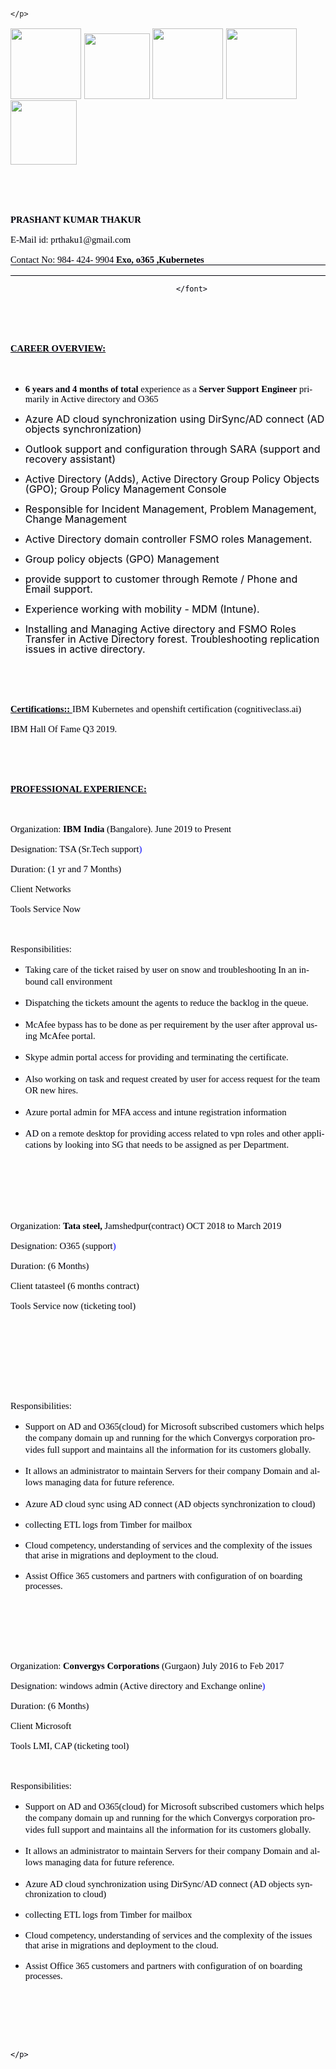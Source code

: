 
<html>
<head>
	<meta http-equiv="content-type" content="text/html; charset=utf-8"/>
	<title></title>
	<meta name="generator" content="LibreOffice 7.2.4.1 (Linux)"/>
	<meta name="author" content="win10"/>
	<meta name="created" content="2017-07-20T11:07:00"/>
	<meta name="changedby" content="Prashant Thakur19"/>
	<meta name="changed" content="2021-06-25T09:27:00"/>
	<meta name="AppVersion" content="16.0000"/>
	<meta name="MSIP_Label_0633b888-ae0d-4341-a75f-06e04137d755_ActionId" content="2b52217e-c552-43dd-a036-761cbaeba3f9"/>
	<meta name="MSIP_Label_0633b888-ae0d-4341-a75f-06e04137d755_ContentBits" content="2"/>
	<meta name="MSIP_Label_0633b888-ae0d-4341-a75f-06e04137d755_Enabled" content="true"/>
	<meta name="MSIP_Label_0633b888-ae0d-4341-a75f-06e04137d755_Method" content="Standard"/>
	<meta name="MSIP_Label_0633b888-ae0d-4341-a75f-06e04137d755_Name" content="0633b888-ae0d-4341-a75f-06e04137d755"/>
	<meta name="MSIP_Label_0633b888-ae0d-4341-a75f-06e04137d755_SetDate" content="2020-11-25T22:50:23Z"/>
	<meta name="MSIP_Label_0633b888-ae0d-4341-a75f-06e04137d755_SiteId" content="bea78b3c-4cdb-4130-854a-1d193232e5f4"/>
	<style type="text/css">
		@page { size: 8.27in 11.69in; margin-left: 0.75in; margin-right: 0.75in; margin-top: 0.5in }
		p { font-size: 12pt; line-height: 115%; text-align: left; orphans: 2; widows: 2; margin-bottom: 0.1in; border: none; padding: 0in; direction: ltr; background: transparent }
		a:link { text-decoration: underline }
	</style>
</head>
<body lang="en-US" vlink="#800000" dir="ltr">
<div title="header"><p style="line-height: 100%; margin-bottom: 0.16in">
	<br/>

	</p>
</div><p style="line-height: 100%; margin-bottom: 0in; text-decoration: none">
<font color="#00000a"><img src="22460a4e8bb4d612e3d9de2ada7f021f_html_e2d316fd55445429.png.html" name="Picture 5" align="bottom" width="113" height="113" border="0"/>
<img src="22460a4e8bb4d612e3d9de2ada7f021f_html_c0069f924e6aae4a.png.html" name="Picture 2" align="bottom" width="105" height="105" border="0"/>
<img src="22460a4e8bb4d612e3d9de2ada7f021f_html_c4155e890960fdf.png.html" name="Picture 6" align="bottom" width="113" height="113" border="0"/>
<img src="22460a4e8bb4d612e3d9de2ada7f021f_html_afd0b009dd4eb083.png.html" name="Picture 7" align="bottom" width="113" height="113" border="0"/>
<img src="22460a4e8bb4d612e3d9de2ada7f021f_html_c9e730ad6c8d6f0f.png.html" name="Picture 4" align="bottom" width="106" height="103" border="0"/>
</font></p>
<p lang="it-IT" style="line-height: 100%; margin-bottom: 0in; text-decoration: none">
<br/>

</p>
<p lang="it-IT" style="line-height: 100%; margin-bottom: 0in; text-decoration: none">
<br/>

</p>
<p style="line-height: 100%; margin-bottom: 0in; text-decoration: none">
<font color="#00000a"><font size="3" style="font-size: 13pt"><font face="Times New Roman, serif"><font size="2" style="font-size: 11pt"><span lang="it-IT"><b>PRASHANT
KUMAR THAKUR                                                         
                                                            </b></span></font></font></font></font>
</p>
<p style="line-height: 100%; margin-bottom: 0in; text-decoration: none">
<font color="#00000a"><font face="Times New Roman, serif"><font size="2" style="font-size: 11pt">E-Mail
id: prthaku1@gmail.com                                          </font></font><font face="Times New Roman, serif"><font size="2" style="font-size: 11pt"><span lang="it-IT">	</span></font></font></font></p>
<p style="line-height: 100%; margin-bottom: 0in; border-top: none; border-bottom: 1px solid #00000a; border-left: none; border-right: none; padding: 0in; text-decoration: none">
<font color="#00000a"><font face="Times New Roman, serif"><font size="2" style="font-size: 11pt">Contact
No: 984- 424- 9904                                                   
                               </font></font><font face="Times New Roman, serif"><font size="2" style="font-size: 11pt"><span lang="it-IT"><b>Exo,
o365 ,Kubernetes</b></span></font></font></font></p>
<p style="line-height: 100%; margin-bottom: 0in; border-top: none; border-bottom: 1px solid #00000a; border-left: none; border-right: none; padding: 0in; text-decoration: none">
<font color="#00000a">                                               
                                                                     
                                         </font>
</p>
<p style="line-height: 100%; margin-bottom: 0in; text-decoration: none">
<br/>

</p>
<p style="line-height: 100%; margin-bottom: 0in; text-decoration: none">
<br/>

</p>
<p style="line-height: 100%; margin-bottom: 0in; text-decoration: none">
<font color="#00000a"><font face="Times New Roman, serif"><font size="2" style="font-size: 11pt"><span lang="de-DE"><u><b>CAREER
OVERVIEW:</b></u></span></font></font></font></p>
<p style="line-height: 100%; margin-bottom: 0in; text-decoration: none">
<br/>

</p>
<ul>
	<li><p align="justify" style="line-height: 100%; margin-bottom: 0in; text-decoration: none">
	<font color="#00000a"><font face="Times New Roman, serif"><font size="2" style="font-size: 11pt"><b>6
	years and 4 months of total</b></font></font><font face="Times New Roman, serif"><font size="2" style="font-size: 11pt">
	experience as a </font></font><font face="Times New Roman, serif"><font size="2" style="font-size: 11pt"><b>Server
	Support Engineer</b></font></font><font face="Times New Roman, serif"><font size="2" style="font-size: 11pt">
	primarily in Active directory and O365</font></font><font color="#000000"><font face="Times New Roman, serif"><font size="2" style="font-size: 11pt"><span style="text-decoration: none">
	</span></font></font></font></font>
	</p>
</ul>
<ul>
	<li><p align="justify" style="line-height: 100%; margin-bottom: 0in; border: none; padding: 0in">
	<font color="#00000a">Azure AD cloud synchronization using
	DirSync/AD connect (AD objects synchronization)</font></p>
</ul>
<ul>
	<li><p align="justify" style="line-height: 100%; margin-bottom: 0in; border: none; padding: 0in">
	<font color="#00000a">Outlook support and configuration through SARA
	(support and recovery assistant)</font></p>
	<li><p align="justify" style="line-height: 100%; margin-bottom: 0in; border: none; padding: 0in">
	<font color="#00000a">Active Directory (Adds), Active Directory
	Group Policy Objects (GPO); Group Policy Management Console </font>
	</p>
	<li><p style="line-height: 100%; margin-right: 0.1in; margin-bottom: 0in; border: none; padding: 0in">
	<font color="#00000a">Responsible for Incident Management, Problem
	Management, Change Management</font></p>
	<li><p style="line-height: 100%; margin-right: 0.1in; margin-bottom: 0in; border: none; padding: 0in">
	<font color="#00000a">Active Directory domain controller FSMO roles
	Management.</font></p>
	<li><p style="line-height: 100%; margin-right: 0.1in; margin-bottom: 0in; border: none; padding: 0in">
	<font color="#00000a">Group policy objects (GPO) Management</font></p>
	<li><p style="line-height: 100%; margin-right: 0.1in; margin-bottom: 0in; border: none; padding: 0in">
	<font color="#00000a">provide support to customer through Remote /
	Phone and Email support.</font></p>
	<li><p style="line-height: 100%; margin-bottom: 0in; border: none; padding: 0in">
	<font color="#00000a">Experience working with mobility - MDM
	(Intune).</font></p>
	<li><p style="line-height: 100%; margin-bottom: 0in; border: none; padding: 0in">
	<font color="#00000a">Installing and </font><font color="#00000a">Managing
	Active directory </font><font color="#00000a">and </font><font color="#00000a">FSMO
	Roles </font><font color="#00000a">Transfer in </font><font color="#00000a">Active
	Directory forest.</font><font color="#00000a"> Troubleshooting
	replication issues in active directory.</font></p>
</ul>
<p style="line-height: 100%; margin-right: 0.1in; margin-bottom: 0in; border: none; padding: 0in">
<br/>

</p>
<p align="justify" style="line-height: 100%; margin-left: 0.5in; margin-bottom: 0in">
<br/>

</p>
<p align="justify" style="line-height: 100%; margin-bottom: 0in; text-decoration: none">
<font color="#00000a"><font face="Times New Roman, serif"><font size="2" style="font-size: 11pt"><span lang="de-DE"><u><b>Certifications::
 </b></u></span></font></font><font face="Times New Roman, serif"><font size="2" style="font-size: 11pt"><span lang="de-DE">IBM
Kubernetes and openshift certification (cognitiveclass.ai)</span></font></font></font></p>
<p align="justify" style="line-height: 100%; margin-bottom: 0in; text-decoration: none">
<font color="#00000a">                            <font face="Times New Roman, serif"><font size="2" style="font-size: 11pt"><span lang="de-DE">IBM
Hall Of Fame Q3 2019.</span></font></font></font></p>
<p lang="de-DE" align="justify" style="line-height: 100%; margin-bottom: 0in; text-decoration: none">
<br/>

</p>
<p lang="de-DE" align="justify" style="line-height: 100%; margin-bottom: 0in">
<br/>

</p>
<p align="justify" style="line-height: 100%; margin-bottom: 0in; text-decoration: none">
<font color="#00000a"><font face="Times New Roman, serif"><font size="2" style="font-size: 11pt"><span lang="de-DE"><u><b>PROFESSIONAL
EXPERIENCE:</b></u></span></font></font></font></p>
<p align="justify" style="line-height: 100%; margin-bottom: 0in; text-decoration: none">
<br/>

</p>
<p align="justify" style="line-height: 100%; margin-left: 0.25in; text-indent: -0.25in; margin-bottom: 0in; text-decoration: none">
<font color="#00000a"><font face="Times New Roman, serif"><font size="2" style="font-size: 11pt">Organization:
  	</font></font><font face="Times New Roman, serif"><font size="2" style="font-size: 11pt"><b>IBM
India </b></font></font><font face="Times New Roman, serif"><font size="2" style="font-size: 11pt">(Bangalore).
                                                             June
2019 to Present</font></font></font></p>
<p align="justify" style="line-height: 100%; margin-left: 0.25in; text-indent: -0.25in; margin-bottom: 0in; text-decoration: none">
<font color="#00000a"><font face="Times New Roman, serif"><font size="2" style="font-size: 11pt">Designation:
  	TSA (Sr.Tech </font></font><font face="Times New Roman, serif"><font size="2" style="font-size: 11pt">support</font></font><font color="#0000ff"><font face="Times New Roman, serif"><font size="2" style="font-size: 11pt"><span style="text-decoration: none">)</span></font></font></font></font></p>
<p align="justify" style="line-height: 100%; margin-left: 0.25in; text-indent: -0.25in; margin-bottom: 0in; text-decoration: none">
<font color="#00000a"><font face="Times New Roman, serif"><font size="2" style="font-size: 11pt">Duration:
       	 (1 yr and 7 Months)</font></font></font></p>
<p style="line-height: 100%; margin-bottom: 0in; text-decoration: none">
<font color="#00000a"><font color="#000000"><font face="Times New Roman, serif"><font size="2" style="font-size: 11pt"><span lang="fr-FR"><span style="text-decoration: none">Client		</span></span></font></font></font><font color="#000000"><font face="Times New Roman, serif"><font size="2" style="font-size: 11pt"><span style="text-decoration: none">
    </span></font></font></font><font color="#000000"><font face="Times New Roman, serif"><font size="2" style="font-size: 11pt"><span lang="it-IT"><span style="text-decoration: none">
Networks</span></span></font></font></font></font></p>
<p style="line-height: 100%; margin-bottom: 0in; text-decoration: none">
<font color="#00000a"><font face="Times New Roman, serif"><font size="2" style="font-size: 11pt">Tools
                     Service Now</font></font></font></p>
<p align="justify" style="line-height: 100%; margin-bottom: 0in; text-decoration: none">
<br/>

</p>
<p align="justify" style="line-height: 100%; margin-bottom: 0in; text-decoration: none">
<font color="#00000a"><font face="Times New Roman, serif"><font size="2" style="font-size: 11pt">Responsibilities:</font></font></font></p>
<ul>
	<li><p align="justify" style="line-height: 115%; margin-bottom: 0in; text-decoration: none">
	<font color="#00000a"><font face="Times New Roman, serif"><font size="2" style="font-size: 11pt">Taking
	care of the ticket raised by user on snow and troubleshooting In an
	in-bound call environment </font></font></font>
	</p>
	<li><p align="justify" style="line-height: 115%; margin-bottom: 0in; text-decoration: none">
	<font color="#00000a"><font face="Times New Roman, serif"><font size="2" style="font-size: 11pt">Dispatching
	the tickets amount the agents to reduce the backlog in the queue.</font></font></font></p>
	<li><p align="justify" style="line-height: 115%; margin-bottom: 0in; text-decoration: none">
	<font color="#00000a"><font face="Times New Roman, serif"><font size="2" style="font-size: 11pt">McAfee
	bypass has to be done as per requirement by the user after approval
	using McAfee portal.</font></font></font></p>
	<li><p align="justify" style="line-height: 115%; margin-bottom: 0in; text-decoration: none">
	<font color="#00000a"><font face="Times New Roman, serif"><font size="2" style="font-size: 11pt">Skype
	admin portal access for providing and terminating the certificate.</font></font></font></p>
	<li><p align="justify" style="line-height: 115%; margin-bottom: 0in; text-decoration: none">
	<font color="#00000a"><font face="Times New Roman, serif"><font size="2" style="font-size: 11pt">Also
	working on task and request created by user for access request for
	the team OR new hires.</font></font></font></p>
	<li><p align="justify" style="line-height: 115%; margin-bottom: 0in; text-decoration: none">
	<font color="#00000a"><font face="Times New Roman, serif"><font size="2" style="font-size: 11pt">Azure
	portal admin for MFA access and intune registration information</font></font></font></p>
	<li><p align="justify" style="line-height: 115%; margin-bottom: 0in; text-decoration: none">
	<font color="#00000a"><font face="Times New Roman, serif"><font size="2" style="font-size: 11pt">AD
	on a remote desktop for providing access related to vpn roles and
	other applications by looking into SG that needs to be assigned as
	per Department.</font></font></font></p>
</ul>
<p align="justify" style="line-height: 100%; margin-left: 0.25in; text-indent: -0.25in; margin-bottom: 0in; text-decoration: none">
<br/>

</p>
<p align="justify" style="line-height: 100%; margin-left: 0.25in; text-indent: -0.25in; margin-bottom: 0in; text-decoration: none">
<br/>

</p>
<p align="justify" style="line-height: 100%; margin-left: 0.25in; text-indent: -0.25in; margin-bottom: 0in; text-decoration: none">
<br/>

</p>
<p align="justify" style="line-height: 100%; margin-left: 0.25in; text-indent: -0.25in; margin-bottom: 0in; text-decoration: none">
<font color="#00000a"><font face="Times New Roman, serif"><font size="2" style="font-size: 11pt">Organization:
  	</font></font><font face="Times New Roman, serif"><font size="2" style="font-size: 11pt"><b>Tata
steel,</b></font></font><font face="Times New Roman, serif"><font size="2" style="font-size: 11pt">
Jamshedpur(contract)                                         OCT 2018
to March 2019</font></font></font></p>
<p align="justify" style="line-height: 100%; margin-left: 0.25in; text-indent: -0.25in; margin-bottom: 0in; text-decoration: none">
<font color="#00000a"><font face="Times New Roman, serif"><font size="2" style="font-size: 11pt">Designation:
  	O365 (</font></font><font face="Times New Roman, serif"><font size="2" style="font-size: 11pt">support</font></font><font color="#0000ff"><font face="Times New Roman, serif"><font size="2" style="font-size: 11pt"><span style="text-decoration: none">)</span></font></font></font></font></p>
<p align="justify" style="line-height: 100%; margin-left: 0.25in; text-indent: -0.25in; margin-bottom: 0in; text-decoration: none">
<font color="#00000a"><font face="Times New Roman, serif"><font size="2" style="font-size: 11pt">Duration:
       	 (6 Months)</font></font></font></p>
<p style="line-height: 100%; margin-bottom: 0in; text-decoration: none">
<font color="#00000a"><font color="#000000"><font face="Times New Roman, serif"><font size="2" style="font-size: 11pt"><span lang="fr-FR"><span style="text-decoration: none">Client		</span></span></font></font></font><font color="#000000"><font face="Times New Roman, serif"><font size="2" style="font-size: 11pt"><span style="text-decoration: none">
    </span></font></font></font><font color="#000000"><font face="Times New Roman, serif"><font size="2" style="font-size: 11pt"><span lang="it-IT"><span style="text-decoration: none">tatasteel
(6 months contract)</span></span></font></font></font></font></p>
<p style="line-height: 100%; margin-bottom: 0in; text-decoration: none">
<font color="#00000a"><font face="Times New Roman, serif"><font size="2" style="font-size: 11pt">Tools
                     Service now (ticketing tool)</font></font></font></p>
<p align="justify" style="line-height: 100%; margin-bottom: 0in; text-decoration: none">
<br/>

</p>
<p align="justify" style="line-height: 100%; margin-bottom: 0in; text-decoration: none">
<br/>

</p>
<p align="justify" style="line-height: 100%; margin-bottom: 0in; text-decoration: none">
<br/>

</p>
<p align="justify" style="line-height: 100%; margin-bottom: 0in; text-decoration: none">
<br/>

</p>
<p align="justify" style="line-height: 100%; margin-bottom: 0in; text-decoration: none">
<font color="#00000a"><font face="Times New Roman, serif"><font size="2" style="font-size: 11pt">Responsibilities:</font></font></font></p>
<ul>
	<li><p align="justify" style="line-height: 115%; margin-bottom: 0in; text-decoration: none">
	<font color="#00000a"><font face="Times New Roman, serif"><font size="2" style="font-size: 11pt">Support
	on AD and O365(cloud) for Microsoft subscribed customers which helps
	the company domain up and running for the which </font></font><font color="#000000"><font face="Times New Roman, serif"><font size="2" style="font-size: 11pt"><span style="text-decoration: none">Convergys
	corporation</span></font></font></font><font face="Times New Roman, serif"><font size="2" style="font-size: 11pt">
	provides full support and maintains all the information for its
	customers globally. </font></font></font>
	</p>
	<li><p align="justify" style="line-height: 115%; margin-bottom: 0in; text-decoration: none">
	<font color="#00000a"><font face="Times New Roman, serif"><font size="2" style="font-size: 11pt">It
	allows an administrator to maintain Servers for their company Domain
	and allows managing data for future reference. </font></font></font>
	</p>
	<li><p style="line-height: 100%; margin-bottom: 0in; text-decoration: none">
	<font color="#00000a"><font face="Times New Roman, serif"><font size="2" style="font-size: 11pt">Azure
	AD cloud sync using AD connect (AD objects synchronization to cloud)</font></font></font></p>
	<li><p style="line-height: 100%; margin-bottom: 0in; text-decoration: none">
	<font color="#00000a"><font face="Times New Roman, serif"><font size="2" style="font-size: 11pt">collecting
	ETL logs from Timber for mailbox</font></font></font></p>
	<li><p style="line-height: 100%; margin-bottom: 0in; border: none; padding: 0in; text-decoration: none">
	<font color="#00000a"><font face="Times New Roman, serif"><font size="2" style="font-size: 11pt">Cloud
	competency, understanding of services and the complexity of the
	issues that arise in migrations and deployment to the cloud.</font></font></font></p>
	<li><p style="line-height: 100%; margin-bottom: 0in; border: none; padding: 0in; text-decoration: none">
	<font color="#00000a"><font face="Times New Roman, serif"><font size="2" style="font-size: 11pt">Assist
	Office 365 customers and partners with configuration of on boarding
	processes.</font></font></font></p>
</ul>
<p align="justify" style="line-height: 100%; margin-bottom: 0in"><br/>

</p>
<p align="justify" style="line-height: 100%; margin-left: 0.25in; text-indent: -0.25in; margin-bottom: 0in; text-decoration: none">
<br/>

</p>
<p align="justify" style="line-height: 100%; margin-left: 0.25in; text-indent: -0.25in; margin-bottom: 0in; text-decoration: none">
<br/>

</p>
<p align="justify" style="line-height: 100%; margin-left: 0.25in; text-indent: -0.25in; margin-bottom: 0in; text-decoration: none">
<font color="#00000a"><font face="Times New Roman, serif"><font size="2" style="font-size: 11pt">Organization:
  	</font></font><font face="Times New Roman, serif"><font size="2" style="font-size: 11pt"><b>Convergys
Corporations</b></font></font><font face="Times New Roman, serif"><font size="2" style="font-size: 11pt">
(Gurgaon)                                        July 2016 to Feb
2017</font></font></font></p>
<p align="justify" style="line-height: 100%; margin-left: 0.25in; text-indent: -0.25in; margin-bottom: 0in; text-decoration: none">
<font color="#00000a"><font face="Times New Roman, serif"><font size="2" style="font-size: 11pt">Designation:
  	windows admin (</font></font><font face="Times New Roman, serif"><font size="2" style="font-size: 11pt">Active
directory and Exchange online</font></font><font color="#0000ff"><font face="Times New Roman, serif"><font size="2" style="font-size: 11pt"><span style="text-decoration: none">)</span></font></font></font></font></p>
<p align="justify" style="line-height: 100%; margin-left: 0.25in; text-indent: -0.25in; margin-bottom: 0in; text-decoration: none">
<font color="#00000a"><font face="Times New Roman, serif"><font size="2" style="font-size: 11pt">Duration:
       	 (6 Months)</font></font></font></p>
<p style="line-height: 100%; margin-bottom: 0in; text-decoration: none">
<font color="#00000a"><font color="#000000"><font face="Times New Roman, serif"><font size="2" style="font-size: 11pt"><span lang="fr-FR"><span style="text-decoration: none">Client		</span></span></font></font></font><font color="#000000"><font face="Times New Roman, serif"><font size="2" style="font-size: 11pt"><span style="text-decoration: none">
    </span></font></font></font><font color="#000000"><font face="Times New Roman, serif"><font size="2" style="font-size: 11pt"><span lang="it-IT"><span style="text-decoration: none">Microsoft</span></span></font></font></font></font></p>
<p style="line-height: 100%; margin-bottom: 0in; text-decoration: none">
<font color="#00000a"><font face="Times New Roman, serif"><font size="2" style="font-size: 11pt">Tools
                     LMI, CAP (ticketing tool)</font></font></font></p>
<p align="justify" style="line-height: 100%; margin-bottom: 0in; text-decoration: none">
<br/>

</p>
<p align="justify" style="line-height: 100%; margin-bottom: 0in; text-decoration: none">
<font color="#00000a"><font face="Times New Roman, serif"><font size="2" style="font-size: 11pt">Responsibilities:</font></font></font></p>
<ul>
	<li><p align="justify" style="line-height: 115%; margin-bottom: 0in; text-decoration: none">
	<font color="#00000a"><font face="Times New Roman, serif"><font size="2" style="font-size: 11pt">Support
	on AD and O365(cloud) for Microsoft subscribed customers which helps
	the company domain up and running for the which </font></font><font color="#000000"><font face="Times New Roman, serif"><font size="2" style="font-size: 11pt"><span style="text-decoration: none">Convergys
	corporation</span></font></font></font><font face="Times New Roman, serif"><font size="2" style="font-size: 11pt">
	provides full support and maintains all the information for its
	customers globally. </font></font></font>
	</p>
	<li><p align="justify" style="line-height: 115%; margin-bottom: 0in; text-decoration: none">
	<font color="#00000a"><font face="Times New Roman, serif"><font size="2" style="font-size: 11pt">It
	allows an administrator to maintain Servers for their company Domain
	and allows managing data for future reference. </font></font></font>
	</p>
	<li><p style="line-height: 100%; margin-bottom: 0in; text-decoration: none">
	<font color="#00000a"><font face="Times New Roman, serif"><font size="2" style="font-size: 11pt">Azure
	AD cloud synchronization using DirSync/AD connect (AD objects
	synchronization to cloud)</font></font></font></p>
	<li><p style="line-height: 100%; margin-bottom: 0in; text-decoration: none">
	<font color="#00000a"><font face="Times New Roman, serif"><font size="2" style="font-size: 11pt">collecting
	ETL logs from Timber for mailbox</font></font></font></p>
	<li><p style="line-height: 100%; margin-bottom: 0in; border: none; padding: 0in; text-decoration: none">
	<font color="#00000a"><font face="Times New Roman, serif"><font size="2" style="font-size: 11pt">Cloud
	competency, understanding of services and the complexity of the
	issues that arise in migrations and deployment to the cloud.</font></font></font></p>
	<li><p style="line-height: 100%; margin-bottom: 0in; border: none; padding: 0in; text-decoration: none">
	<font color="#00000a"><font face="Times New Roman, serif"><font size="2" style="font-size: 11pt">Assist
	Office 365 customers and partners with configuration of on boarding
	processes.</font></font></font></p>
</ul>
<p style="line-height: 100%; margin-bottom: 0in; text-decoration: none">
<br/>

</p>
<p align="justify" style="line-height: 100%; margin-left: 0.25in; text-indent: -0.25in; margin-bottom: 0in; text-decoration: none">
<br/>

</p>
</p>
	</span><br/>

	</p>
</div>
</body>
</html>
